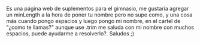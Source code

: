 Es una página web de suplementos para el gimnasio, me gustaría agregar un minLength a la hora de poner tu nombre pero no supe como, y una cosa más cuando pongo espacios y luego pongo mi nombre, en el cartel de "¿como te llamas?" aunque use .trim me saluda con mi nombre con muchos espacios, puede ayudarme a resolverlo?. Saludos ;)
